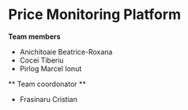 # Price Monitoring Platform

**Team members**

* Anichitoaie Beatrice-Roxana
* Cocei Tiberiu
* Pirlog Marcel Ionut

** Team coordonator **
* Frasinaru Cristian
